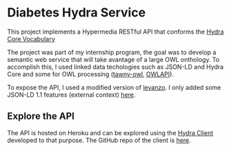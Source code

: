 # Diabetes Hydra Service

This project implements a Hypermedia RESTful API that conforms the [Hydra Core
Vocabulary](http://www.hydra-cg.com/spec/latest/core/)

The project was part of my internship program, the goal was to develop a
semantic web service that will take avantage of a large OWL onthology. To accomplish
this, I used linked data techologies such as JSON-LD and Hydra Core and some for OWL processing ([tawny-owl](https://github.com/phillord/tawny-owl), [OWLAPI](https://github.com/owlcs/owlapi)).

To expose the API, I used a modified version of
[levanzo](https://github.com/antoniogarrote/levanzo). I only added some JSON-LD
1.1 features (external context)
[here](https://github.com/serchmtz/levanzo/tree/feature/external-context).

## Explore the API

The API is hosted on Heroku and can be explored using the [Hydra Client](https://diabetes-hydra-client.vercel.app/)
developed to that purpose. The GitHub repo of the client is [here](https://github.com/serchmtz/diabetes-hydra-client).
